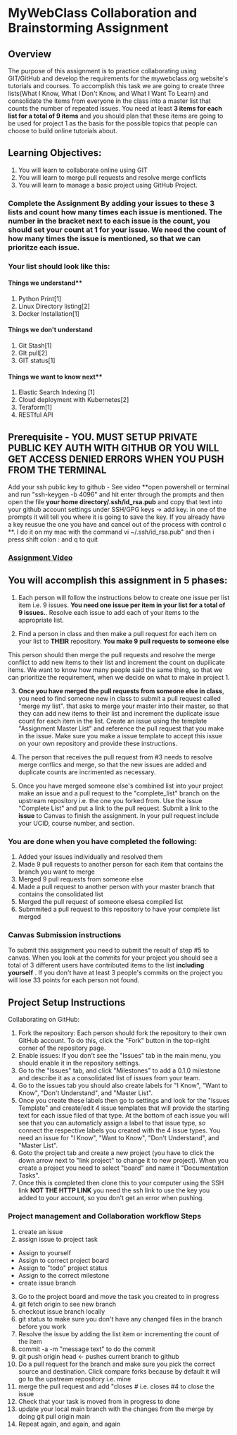 # MyWebClass Collaboration and Brainstorming Assignment

## Overview

The purpose of this assignment is to practice collaborating using GIT/GitHub and develop the requirements for the mywebclass.org website's tutorials and courses. To accomplish this task we are going to create three lists(What I Know, What I Don't Know, and What I Want To Learn) and consolidate the items from everyone in the class into a master list that counts the number of repeated issues. You need at least **3 items for each list for a total of 9 items** and you should plan that these items are going to be used for project 1 as the basis for the possible topics that people can choose to build online tutorials about.

## Learning Objectives:

1.  You will learn to collaborate online using GIT
2.  You will learn to merge pull requests and resolve merge conflicts
3.  You will learn to manage a basic project using GitHub Project.

### Complete the Assignment By adding your issues to these 3 lists and count how many times each issue is mentioned. The number in the bracket next to each issue is the count, you should set your count at 1 for your issue. We need the count of how many times the issue is mentioned, so that we can prioritze each issue.

### Your list should look like this:

#### Things we understand\*\*

1.  Python Print[1]
2.  Linux Directory listing[2]
3.  Docker Installation[1]

#### Things we don't understand

1. Git Stash[1]
2. GIt pull[2]
3. GIT status[1]

#### Things we want to know next\*\*

1.  Elastic Search Indexing [1]
2.  Cloud deployment with Kubernetes[2]
3.  Teraform[1]
4.  RESTful API

## Prerequisite - YOU. MUST SETUP PRIVATE PUBLIC KEY AUTH WITH GITHUB OR YOU WILL GET ACCESS DENIED ERRORS WHEN YOU PUSH FROM THE TERMINAL

Add your ssh public key to github - See video
**open powershell or terminal and run "ssh-keygen -b 4096" and hit enter through the prompts and then open the file **your home directory/.ssh/id_rsa.pub** and copy that text into your github account settings under SSH/GPG keys -> add key. in one of the prompts it will tell you where it is going to save the key. If you already have a key reusue the one you have and cancel out of the process with control c **. I do it on my mac with the command vi ~/.ssh/id_rsa.pub" and then i press shift colon : and q to quit

### [Assignment Video](https://youtu.be/UFLKojO3OtM)

## You will accomplish this assignment in 5 phases:

1.  Each person will follow the instructions below to create one issue per list item i.e. 9 issues.
    **You need one issue per item in your list for a total of 9 issues.**. Resolve each issue to add each of your items to the appropriate list.

2.  Find a person in class and then make a pull request for each item on your list to **THEIR** repository. **You make 9 pull requests to someone else**

This person should then merge the pull requests and resolve the merge conflict to add new items to their list and increment the count on dupilicate items. We want to know how many people said the same thing, so that we can prioritize the requirement, when we decide on what to make in project 1.

3.  **Once you have merged the pull requests from someone else in class**, you need to find someone new in class to submit a pull request called "merge my list". that asks to merge your master into their master, so that they can add new items to their list and increment the duplicate issue count for each item in the list. Create an issue using the template "Assignment Master List" and reference the pull request that you make in the issue. Make sure you make a issue template to accept this issue on your own repository and provide these instructions.

4.  The person that receives the pull request from #3 needs to resolve merge conflics and merge, so that the new issues are added and duplicate counts are incrimented as necessary.

5.  Once you have merged someone else's combined list into your project make an issue and a pull request to the "complete_list" branch on the upstream repository i.e. the one you forked from. Use the issue "Complete List" and put a link to the pull request. Submit a link to the **issue** to Canvas to finish the assignment. In your pull request include your UCID, course number, and section.

### You are done when you have completed the following:

1.  Added your issues individually and resolved them
2.  Made 9 pull requests to another person for each item that contains the branch you want to merge
3.  Merged 9 pull requests from someone else
4.  Made a pull request to another person with your master branch that contains the consolidated list
5.  Merged the pull request of someone elsesa compiled list
6.  Submmited a pull request to this repository to have your complete list merged

### Canvas Submission instructions

To submit this assignment you need to submit the result of step #5 to canvas. When you look at the commits for your project you should see a total of 3 different users have contributed items to the list **including yourself** . If you don't have at least 3 people's commits on the project you will lose 33 points for each person not found.

## Project Setup Instructions

Collaborating on GitHub:

1. Fork the repository: Each person should fork the repository to their own GitHub account. To do this, click the "Fork" button in the top-right corner of the repository page.
2. Enable issues: If you don't see the "Issues" tab in the main menu, you should enable it in the repository settings.
3. Go to the "Issues" tab, and click "Milestones" to add a 0.1.0 milestone and describe it as a consolidated list of issues from your team.
4. Go to the issues tab you should also create labels for "I Know", "Want to Know", "Don't Understand", and "Master List".
5. Once you create these labels then go to settings and look for the "Issues Template" and create/edit 4 issue templates that will provide the starting text for each issue filed of that type. At the bottom of each issue you will see that you can automaticly assign a label to that issue type, so connect the respective labels you created with the 4 issue types. You need an issue for "I Know", "Want to Know", "Don't Understand", and "Master List".
6. Goto the project tab and create a new project (you have to click the down arrow next to "link project" to change it to new project). When you create a project you need to select "board" and name it "Documentation Tasks".
7. Once this is completed then clone this to your computer using the SSH link **NOT THE HTTP LINK** you need the ssh link to use the key you added to your account, so you don't get an error when pushing.

### Project management and Collaboration workflow Steps

1. create an issue
2. assign issue to project task

- Assign to yourself
- Assign to correct project board
- Assign to "todo" project status
- Assign to the correct milestone
- create issue branch

3.  Go to the project board and move the task you created to in progress
4.  git fetch origin to see new branch
5.  checkout issue branch locally
6.  git status to make sure you don't have any changed files in the branch before you work
7.  Resolve the issue by adding the list item or incrementing the count of the item
8.  commit -a -m "message text" to do the commit
9.  git push origin head <- pushes current branch to github
10. Do a pull request for the branch and make sure you pick the correct source and destination. Click compare forks because by default it will go to the upstream repository i.e. mine
11. merge the pull request and add "closes #<issue number> i.e. closes #4 to close the issue
12. Check that your task is moved from in progress to done
13. update your local main branch with the changes from the merge by doing git pull origin main
14. Repeat again, and again, and again
